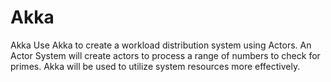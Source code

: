 # Akka
Akka
Use Akka to create a workload distribution system using Actors. An Actor System will create actors to process a range of numbers to check for primes. Akka will be used to utilize system resources more effectively.
